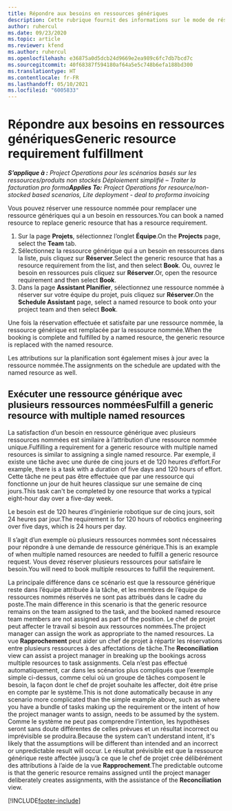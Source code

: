 ```yaml
---
title: Répondre aux besoins en ressources génériques
description: Cette rubrique fournit des informations sur le mode de réservation des ressources nommées pour un besoin en ressources générique.
author: ruhercul
ms.date: 09/23/2020
ms.topic: article
ms.reviewer: kfend
ms.author: ruhercul
ms.openlocfilehash: e36875a0d5dcb24d9669e2ea989c6fc7db7bcd7c
ms.sourcegitcommit: 40f68387f594180af64a5e5c748b6efa188bd300
ms.translationtype: HT
ms.contentlocale: fr-FR
ms.lasthandoff: 05/10/2021
ms.locfileid: "6005833"
---
```

# <a name="generic-resource-requirement-fulfillment"></a><span data-ttu-id="25ec3-103">Répondre aux besoins en ressources génériques</span><span class="sxs-lookup"><span data-stu-id="25ec3-103">Generic resource requirement fulfillment</span></span>

<span data-ttu-id="25ec3-104">_**S’applique à :** Project Operations pour les scénarios basés sur les ressources/produits non stockés Déploiement simplifié – Traiter la facturation pro forma_</span><span class="sxs-lookup"><span data-stu-id="25ec3-104">_**Applies To:** Project Operations for resource/non-stocked based scenarios, Lite deployment - deal to proforma invoicing_</span></span>

<span data-ttu-id="25ec3-105">Vous pouvez réserver une ressource nommée pour remplacer une ressource génériques qui a un besoin en ressources.</span><span class="sxs-lookup"><span data-stu-id="25ec3-105">You can book a named resource to replace generic resource that has a resource requirement.</span></span>

1. <span data-ttu-id="25ec3-106">Sur la page **Projets**, sélectionnez l’onglet **Équipe**.</span><span class="sxs-lookup"><span data-stu-id="25ec3-106">On the **Projects** page, select the **Team** tab.</span></span>
2. <span data-ttu-id="25ec3-107">Sélectionnez la ressource générique qui a un besoin en ressources dans la liste, puis cliquez sur **Réserver**.</span><span class="sxs-lookup"><span data-stu-id="25ec3-107">Select the generic resource that has a resource requirement from the list, and then select **Book**.</span></span> <span data-ttu-id="25ec3-108">Ou, ouvrez le besoin en ressources puis cliquez sur **Réserver**.</span><span class="sxs-lookup"><span data-stu-id="25ec3-108">Or, open the resource requirement and then select **Book**.</span></span>
3. <span data-ttu-id="25ec3-109">Dans la page **Assistant Planifier**, sélectionnez une ressource nommée à réserver sur votre équipe du projet, puis cliquez sur **Réserver**.</span><span class="sxs-lookup"><span data-stu-id="25ec3-109">On the **Schedule Assistant** page, select a named resource to book onto your project team and then select **Book**.</span></span>

<span data-ttu-id="25ec3-110">Une fois la réservation effectuée et satisfaite par une ressource nommée, la ressource générique est remplacée par la ressource nommée.</span><span class="sxs-lookup"><span data-stu-id="25ec3-110">When the booking is complete and fulfilled by a named resource, the generic resource is replaced with the named resource.</span></span>

<span data-ttu-id="25ec3-111">Les attributions sur la planification sont également mises à jour avec la ressource nommée.</span><span class="sxs-lookup"><span data-stu-id="25ec3-111">The assignments on the schedule are updated with the named resource as well.</span></span>

## <a name="fulfill-a-generic-resource-with-multiple-named-resources"></a><span data-ttu-id="25ec3-112">Exécuter une ressource générique avec plusieurs ressources nommées</span><span class="sxs-lookup"><span data-stu-id="25ec3-112">Fulfill a generic resource with multiple named resources</span></span>
<span data-ttu-id="25ec3-113">La satisfaction d’un besoin en ressource générique avec plusieurs ressources nommées est similaire à l’attribution d’une ressource nommée unique.</span><span class="sxs-lookup"><span data-stu-id="25ec3-113">Fulfilling a requirement for a generic resource with multiple named resources is similar to assigning a single named resource.</span></span> <span data-ttu-id="25ec3-114">Par exemple, il existe une tâche avec une durée de cinq jours et de 120 heures d’effort.</span><span class="sxs-lookup"><span data-stu-id="25ec3-114">For example, there is a task with a duration of five days and 120 hours of effort.</span></span> <span data-ttu-id="25ec3-115">Cette tâche ne peut pas être effectuée que par une ressource qui fonctionne un jour de huit heures classique sur une semaine de cinq jours.</span><span class="sxs-lookup"><span data-stu-id="25ec3-115">This task can't be completed by one resource that works a typical eight-hour day over a five-day week.</span></span> 

<span data-ttu-id="25ec3-116">Le besoin est de 120 heures d’ingénierie robotique sur de cinq jours, soit 24 heures par jour.</span><span class="sxs-lookup"><span data-stu-id="25ec3-116">The requirement is for 120 hours of robotics engineering over five days, which is 24 hours per day.</span></span>

<span data-ttu-id="25ec3-117">Il s’agit d’un exemple où plusieurs ressources nommées sont nécessaires pour répondre à une demande de ressource générique.</span><span class="sxs-lookup"><span data-stu-id="25ec3-117">This is an example of when multiple named resources are needed to fulfill a generic resource request.</span></span> <span data-ttu-id="25ec3-118">Vous devez réserver plusieurs ressources pour satisfaire le besoin.</span><span class="sxs-lookup"><span data-stu-id="25ec3-118">You will need to book multiple resources to fulfill the requirement.</span></span>

<span data-ttu-id="25ec3-119">La principale différence dans ce scénario est que la ressource générique reste dans l’équipe attribuée à la tâche, et les membres de l’équipe de ressources nommés réservés ne sont pas attribués dans le cadre du poste.</span><span class="sxs-lookup"><span data-stu-id="25ec3-119">The main difference in this scenario is that the generic resource remains on the team assigned to the task, and the booked named resource team members are not assigned as part of the position.</span></span> <span data-ttu-id="25ec3-120">Le chef de projet peut affecter le travail si besoin aux ressources nommées.</span><span class="sxs-lookup"><span data-stu-id="25ec3-120">The project manager can assign the work as appropriate to the named resources.</span></span> <span data-ttu-id="25ec3-121">La vue **Rapprochement** peut aider un chef de projet à répartir les réservations entre plusieurs ressources à des affectations de tâche.</span><span class="sxs-lookup"><span data-stu-id="25ec3-121">The **Reconciliation** view can assist a project manager in breaking up the bookings across multiple resources to task assignments.</span></span> <span data-ttu-id="25ec3-122">Cela n’est pas effectué automatiquement, car dans les scénarios plus compliqués que l’exemple simple ci-dessus, comme celui où un groupe de tâches composent le besoin, la façon dont le chef de projet souhaite les affecter, doit être prise en compte par le système.</span><span class="sxs-lookup"><span data-stu-id="25ec3-122">This is not done automatically because in any scenario more complicated than the simple example above, such as where you have a bundle of tasks making up the requirement or the intent of how the project manager wants to assign, needs to be assumed by the system.</span></span> <span data-ttu-id="25ec3-123">Comme le système ne peut pas comprendre l’intention, les hypothèses seront sans doute différentes de celles prévues et un résultat incorrect ou imprévisible se produira.</span><span class="sxs-lookup"><span data-stu-id="25ec3-123">Because the system can't understand intent, it's likely that the assumptions will be different than intended and an incorrect or unpredictable result will occur.</span></span> <span data-ttu-id="25ec3-124">Le résultat prévisible est que la ressource générique reste affectée jusqu’à ce que le chef de projet crée délibérément des attributions à l’aide de la vue **Rapprochement**.</span><span class="sxs-lookup"><span data-stu-id="25ec3-124">The predictable outcome is that the generic resource remains assigned until the project manager deliberately creates assignments, with the assistance of the **Reconciliation** view.</span></span>




[!INCLUDE[footer-include](../includes/footer-banner.md)]